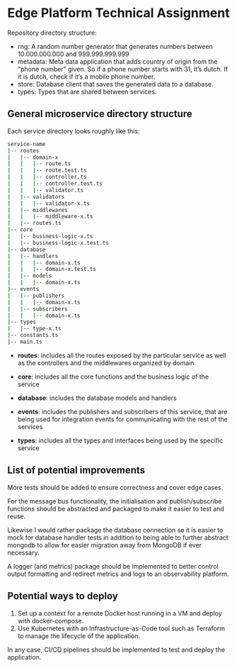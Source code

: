 # Edge Platform Technical Assignment

Repository directory structure:

- rng:
  A random number generator that generates numbers between 10.000.000.000 and
  999.999.999.999
- metadata:
  Meta data application that adds country of origin from the “phone number” given. So if a
  phone number starts with 31, it’s dutch. If it is dutch, check if it’s a mobile phone number.
- store:
  Database client that saves the generated data to a database.
- types:
  Types that are shared between services.

## General microservice directory structure

Each service directory looks roughly like this:

```sh
service-name
|-- routes
|   |-- domain-x
|   |   |-- route.ts
|   |   |-- route.test.ts
|   |   |-- controller.ts
|   |   |-- controller.test.ts
|   |   |-- validator.ts
|   |-- validators
|   |   |-- validator-x.ts
|   |-- middlewares
|   |   |-- middleware-x.ts
|   |-- routes.ts
|-- core
|   |-- business-logic-x.ts
|   |-- business-logic-x.test.ts
|-- database
|   |-- handlers
|   |   |-- domain-x.ts
|   |   |-- domain-x.test.ts
|   |-- models
|   |   |-- domain-x.ts
|-- events
|   |-- publishers
|   |   |-- domain-x.ts
|   |-- subscribers
|   |   |-- domain-x.ts
|-- types
|   |-- type-x.ts
|-- constants.ts
|-- main.ts
```

- **routes**: includes all the routes exposed by the particular service as well as the controllers and the middlewares organized by domain

- **core**: includes all the core functions and the business logic of the service

- **database**: includes the database models and handlers

- **events**: includes the publishers and subscribers of this service, that are being used for integration events for communicating with the rest of the services

- **types**: includes all the types and interfaces being used by the specific service

## List of potential improvements

More tests should be added to ensure correctness and cover edge cases.

For the message bus functionality, the initialisation and publish/subscribe functions should be abstracted and packaged to make it easier to test and reuse.

Likewise I would rather package the database connection so it is easier to mock for database handler tests in addition to being able to further abstract mongodb to allow for easier migration away from MongoDB if ever necessary.

A logger (and metrics) package should be implemented to better control output formatting and redirect metrics and logs to an observability platform.

## Potential ways to deploy

1. Set up a context for a remote Docker host running in a VM and deploy with docker-compose.
2. Use Kubernetes with an Infrastructure-as-Code tool such as Terraform to manage the lifecycle of the application.

In any case, CI/CD pipelines should be implemented to test and deploy the application.
